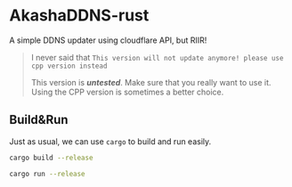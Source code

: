 # AkashaDDNS-rust

A simple DDNS updater using cloudflare API, but RIIR!

> I never said that `This version will not update anymore! please use cpp version instead`
> 
> This version is ***untested***. Make sure that you really want to use it. Using the CPP version is sometimes a better choice.

## Build&Run
Just as usual, we can use `cargo` to build and run easily.

``` bash
cargo build --release
```

``` bash
cargo run --release
```
